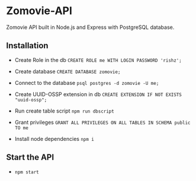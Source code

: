 # Zomovie-API

Zomovie API built in Node.js and Express with PostgreSQL database.

## Installation
  - Create Role in the db
  `CREATE ROLE me WITH LOGIN PASSWORD 'rishz';`

  - Create database
  `CREATE DATABASE zomovie;`

  - Connect to the database
  `psql postgres -d zomovie -U me;`

  - Create UUID-OSSP extension in db
  `CREATE EXTENSION IF NOT EXISTS "uuid-ossp";`

  - Run create table script
  `npm run dbscript`

  - Grant privileges
  `GRANT ALL PRIVILEGES ON ALL TABLES IN SCHEMA public TO me`

  - Install node dependencies
  `npm i`

## Start the API
  - `npm start`